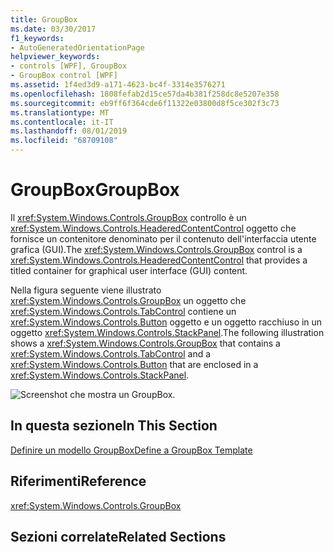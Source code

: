```yaml
---
title: GroupBox
ms.date: 03/30/2017
f1_keywords:
- AutoGeneratedOrientationPage
helpviewer_keywords:
- controls [WPF], GroupBox
- GroupBox control [WPF]
ms.assetid: 1f4ed3d9-a171-4623-bc4f-3314e3576271
ms.openlocfilehash: 1808fefab2d15ce57da4b381f258dc8e5207e358
ms.sourcegitcommit: eb9ff6f364cde6f11322e03800d8f5ce302f3c73
ms.translationtype: MT
ms.contentlocale: it-IT
ms.lasthandoff: 08/01/2019
ms.locfileid: "68709108"
---
```

# <a name="groupbox"></a><span data-ttu-id="753a9-102">GroupBox</span><span class="sxs-lookup"><span data-stu-id="753a9-102">GroupBox</span></span>
<span data-ttu-id="753a9-103">Il <xref:System.Windows.Controls.GroupBox> controllo è un <xref:System.Windows.Controls.HeaderedContentControl> oggetto che fornisce un contenitore denominato per il contenuto dell'interfaccia utente grafica (GUI).</span><span class="sxs-lookup"><span data-stu-id="753a9-103">The <xref:System.Windows.Controls.GroupBox> control is a <xref:System.Windows.Controls.HeaderedContentControl> that provides a titled container for graphical user interface (GUI) content.</span></span>  
  
 <span data-ttu-id="753a9-104">Nella figura seguente viene illustrato <xref:System.Windows.Controls.GroupBox> un oggetto che <xref:System.Windows.Controls.TabControl> contiene un <xref:System.Windows.Controls.Button> oggetto e un oggetto racchiuso in un oggetto <xref:System.Windows.Controls.StackPanel>.</span><span class="sxs-lookup"><span data-stu-id="753a9-104">The following illustration shows a <xref:System.Windows.Controls.GroupBox> that contains a <xref:System.Windows.Controls.TabControl> and a <xref:System.Windows.Controls.Button> that are enclosed in a <xref:System.Windows.Controls.StackPanel>.</span></span>  
  
 ![Screenshot che mostra un GroupBox.](./media/groupbox/groupbox-tab-button-stackpanel.jpg)  
  
## <a name="in-this-section"></a><span data-ttu-id="753a9-106">In questa sezione</span><span class="sxs-lookup"><span data-stu-id="753a9-106">In This Section</span></span>  
 [<span data-ttu-id="753a9-107">Definire un modello GroupBox</span><span class="sxs-lookup"><span data-stu-id="753a9-107">Define a GroupBox Template</span></span>](how-to-define-a-groupbox-template.md)  
  
## <a name="reference"></a><span data-ttu-id="753a9-108">Riferimenti</span><span class="sxs-lookup"><span data-stu-id="753a9-108">Reference</span></span>  
 <xref:System.Windows.Controls.GroupBox>  
  
## <a name="related-sections"></a><span data-ttu-id="753a9-109">Sezioni correlate</span><span class="sxs-lookup"><span data-stu-id="753a9-109">Related Sections</span></span>
